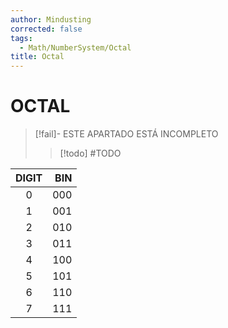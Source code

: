 ```yaml
---
author: Mindusting
corrected: false
tags:
  - Math/NumberSystem/Octal
title: Octal
---
```


# OCTAL

> [!fail]- ESTE APARTADO ESTÁ INCOMPLETO
> > [!todo] #TODO

| DIGIT | BIN |
|:-----:| ---:|
|   0   | 000 |
|   1   | 001 |
|   2   | 010 |
|   3   | 011 |
|   4   | 100 |
|   5   | 101 |
|   6   | 110 |
|   7   | 111 |
